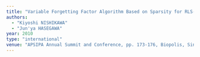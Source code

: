 ```yaml
---
title: "Variable Forgetting Factor Algorithm Based on Sparsity for RLS-type Adaptive Algorithms"
authors:
  - "Kiyoshi NISHIKAWA"
  - "Jun'ya HASEGAWA"
year: 2010
type: "international"
venue: "APSIPA Annual Summit and Conference, pp. 173-176, Biopolis, Singapore, 2010-12-15."
---
```

